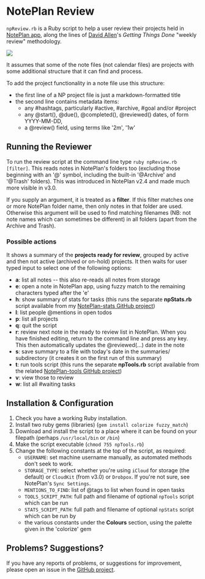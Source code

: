 # NotePlan Review
`npReview.rb` is a Ruby script to help a user review their projects held in [NotePlan app](https://noteplan.co/), along the lines of [David Allen](https://gettingthingsdone.com/resources)'s *Getting Things Done* "weekly review" methodology.

<img src="https://preview.redd.it/f3fz0ssis6w41.png?width=992&format=png&auto=webp&s=980924da69ecd9ec22485e780e4e5be556f23ae1">

It assumes that some of the note files (not calendar files) are projects with some additional structure that it can find and process.

To add the project functionality in a note file use this structure:
- the first line of a NP project file is just a markdown-formatted title
- the second line contains metadata items:
  - any #hashtags, particularly #active, #archive, #goal and/or #project
  - any @start(), @due(), @completed(), @reviewed() dates, of form YYYY-MM-DD,
  - a @review() field, using terms like '2m', '1w'

## Running the Reviewer
To run the review script at the command line type `ruby npReview.rb [filter]`. This reads notes in NotePlan's folders too (excluding those beginning with an '@' symbol, including the built-in '@Archive' and '@Trash' folders). This was introduced in NotePlan v2.4 and made much more visible in v3.0.

If you supply an argument, it is treated as a **filter**. If this filter matches one or more NotePlan folder name, then only notes in that folder are used. Otherwise this argument will be used to find matching filenames (NB: not note names which can sometimes be different) in all folders (apart from the Archive and Trash).

### Possible actions
It shows a summary of the **projects ready for review**, grouped by active and then not active (archived or on-hold) projects. It then waits for user typed input to select one of the following options:

- **a**: list all notes -- this also re-reads all notes from storage
- **e**: open a note in NotePlan app, using fuzzy match to the remaining characters typed after the 'e'
- **h**: show summary of stats for tasks (this runs the separate **npStats.rb** script available from my [NotePlan-stats GitHub project](https://github.com/jgclark/NotePlan-stats/))
- **l**: list people @mentions in open todos
- **p**: list all projects
- **q**: quit the script
- **r**: review next note in the ready to review list in NotePlan. When you have finished editing, return to the command line and press any key. This then automatically updates the @reviewed(...) date in the note
- **s**: save summary to a file with today's date in the summaries/ subdirectory (it creates it on the first run of this summary)
- **t**: run tools script (this runs the separate **npTools.rb** script available from the related [NotePlan-tools GitHub project](https://github.com/jgclark/NotePlan-tools/))
- **v**: view those to review
- **w**: list all #waiting tasks

## Installation & Configuration
1. Check you have a working Ruby installation.
2. Install  two ruby gems (libraries) (`gem install colorize fuzzy_match`)
3. Download and install the script to a place where it can be found on your filepath (perhaps `/usr/local/bin` or `/bin`)
4. Make the script executable (`chmod 755 npTools.rb`)
5. Change the following constants at the top of the script, as required:
   - <code>USERNAME</code></code>: set machine username manually, as automated methods don't seek to work.
   - <code>STORAGE_TYPE</code>: select whether you're using `iCloud` for storage (the default) or `CloudKit` (from v3.0) or `Drobpox`. If you're not sure, see NotePlan's `Sync Settings`.
   - <code>MENTIONS_TO_FIND</code>: list of @tags to list when found in open tasks
   - <code>TOOLS_SCRIPT_PATH</code>: full path and filename of optional <code>npTools</code> script which can be run
   - <code>STATS_SCRIPT_PATH</code>: full path and filename of optional <code>npStats</code> script which can be run by 
   - the various constants under the **Colours** section, using the palette given in the 'colorize' gem

## Problems? Suggestions?
If you have any reports of problems, or suggestions for improvement, please open an issue in the [GitHub project](https://github.com/jgclark/NotePlan-review).
